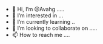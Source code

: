 - 👋 Hi, I’m @Avahg .....
- 👀 I’m interested in ...
- 🌱 I’m currently learning ..
- 💞️ I’m looking to collaborate on .....
- 📫 How to reach me ....

<!---
Avahg/Avahg is a ✨ special ✨ repository because its `README.md` (this file) appears on your GitHub profile.
You can click the Preview link to take a look at your changes.
--->
